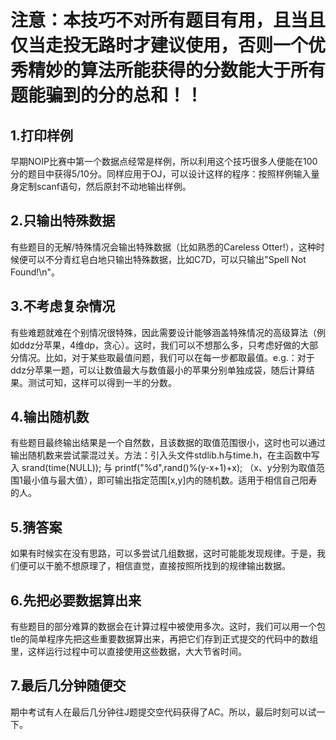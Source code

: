 # **注意：本技巧不对所有题目有用，且当且仅当走投无路时才建议使用，否则一个优秀精妙的算法所能获得的分数能大于所有题能骗到的分的总和！！**
## 1.打印样例
早期NOIP比赛中第一个数据点经常是样例，所以利用这个技巧很多人便能在100分的题目中获得5/10分。同样应用于OJ，可以设计这样的程序：按照样例输入量身定制scanf语句，然后原封不动地输出样例。

## 2.只输出特殊数据
有些题目的无解/特殊情况会输出特殊数据（比如熟悉的Careless Otter!），这种时候便可以不分青红皂白地只输出特殊数据，比如C7D，可以只输出"Spell Not Found!\n"。

## 3.不考虑复杂情况
有些难题就难在个别情况很特殊，因此需要设计能够涵盖特殊情况的高级算法（例如ddz分苹果，4维dp，贪心）。这时，我们可以不想那么多，只考虑好做的大部分情况。比如，对于某些取最值问题，我们可以在每一步都取最值。e.g.：对于ddz分苹果一题，可以让数值最大与数值最小的苹果分别单独成袋，随后计算结果。测试可知，这样可以得到一半的分数。

## 4.输出随机数
有些题目最终输出结果是一个自然数，且该数据的取值范围很小，这时也可以通过输出随机数来尝试蒙混过关。方法：引入头文件stdlib.h与time.h，在主函数中写入 srand(time(NULL)); 与 printf("%d",rand()%(y-x+1)+x); （x、y分别为取值范围1最小值与最大值），即可输出指定范围[x,y]内的随机数。适用于相信自己阳寿的人。

## 5.猜答案
如果有时候实在没有思路，可以多尝试几组数据，这时可能能发现规律。于是，我们便可以干脆不想原理了，相信直觉，直接按照所找到的规律输出数据。

## 6.先把必要数据算出来
有些题目的部分难算的数据会在计算过程中被使用多次。这时，我们可以用一个包tle的简单程序先把这些重要数据算出来，再把它们存到正式提交的代码中的数组里，这样运行过程中可以直接使用这些数据，大大节省时间。

## 7.最后几分钟随便交
期中考试有人在最后几分钟往J题提交空代码获得了AC。所以，最后时刻可以试一下。